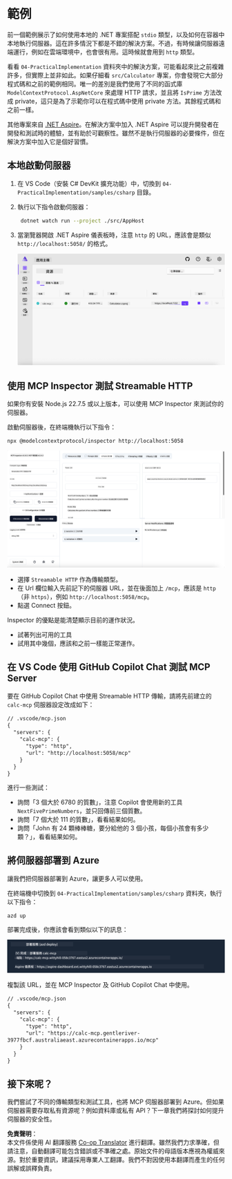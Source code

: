 <!--
CO_OP_TRANSLATOR_METADATA:
{
  "original_hash": "0bc7bd48f55f1565f1d95ccb2c16f728",
  "translation_date": "2025-07-13T23:04:44+00:00",
  "source_file": "04-PracticalImplementation/samples/csharp/README.md",
  "language_code": "tw"
}
-->
# 範例

前一個範例展示了如何使用本地的 .NET 專案搭配 `stdio` 類型，以及如何在容器中本地執行伺服器。這在許多情況下都是不錯的解決方案。不過，有時候讓伺服器遠端運行，例如在雲端環境中，也會很有用。這時候就會用到 `http` 類型。

看看 `04-PracticalImplementation` 資料夾中的解決方案，可能看起來比之前複雜許多，但實際上並非如此。如果仔細看 `src/Calculator` 專案，你會發現它大部分程式碼和之前的範例相同。唯一的差別是我們使用了不同的函式庫 `ModelContextProtocol.AspNetCore` 來處理 HTTP 請求，並且將 `IsPrime` 方法改成 private，這只是為了示範你可以在程式碼中使用 private 方法。其餘程式碼和之前一樣。

其他專案來自 [.NET Aspire](https://learn.microsoft.com/dotnet/aspire/get-started/aspire-overview)。在解決方案中加入 .NET Aspire 可以提升開發者在開發和測試時的體驗，並有助於可觀察性。雖然不是執行伺服器的必要條件，但在解決方案中加入它是個好習慣。

## 本地啟動伺服器

1. 在 VS Code（安裝 C# DevKit 擴充功能）中，切換到 `04-PracticalImplementation/samples/csharp` 目錄。
1. 執行以下指令啟動伺服器：

   ```bash
    dotnet watch run --project ./src/AppHost
   ```

1. 當瀏覽器開啟 .NET Aspire 儀表板時，注意 `http` 的 URL，應該會是類似 `http://localhost:5058/` 的格式。

   ![.NET Aspire Dashboard](../../../../../translated_images/dotnet-aspire-dashboard.0a7095710e9301e90df2efd867e1b675b3b9bc2ccd7feb1ebddc0751522bc37c.tw.png)

## 使用 MCP Inspector 測試 Streamable HTTP

如果你有安裝 Node.js 22.7.5 或以上版本，可以使用 MCP Inspector 來測試你的伺服器。

啟動伺服器後，在終端機執行以下指令：

```bash
npx @modelcontextprotocol/inspector http://localhost:5058
```

![MCP Inspector](../../../../../translated_images/mcp-inspector.c223422b9b494fb4a518a3b3911b3e708e6a5715069470f9163ee2ee8d5f1ba9.tw.png)

- 選擇 `Streamable HTTP` 作為傳輸類型。
- 在 Url 欄位輸入先前記下的伺服器 URL，並在後面加上 `/mcp`，應該是 `http`（非 `https`），例如 `http://localhost:5058/mcp`。
- 點選 Connect 按鈕。

Inspector 的優點是能清楚顯示目前的運作狀況。

- 試著列出可用的工具
- 試用其中幾個，應該和之前一樣能正常運作。

## 在 VS Code 使用 GitHub Copilot Chat 測試 MCP Server

要在 GitHub Copilot Chat 中使用 Streamable HTTP 傳輸，請將先前建立的 `calc-mcp` 伺服器設定改成如下：

```jsonc
// .vscode/mcp.json
{
  "servers": {
    "calc-mcp": {
      "type": "http",
      "url": "http://localhost:5058/mcp"
    }
  }
}
```

進行一些測試：

- 詢問「3 個大於 6780 的質數」，注意 Copilot 會使用新的工具 `NextFivePrimeNumbers`，並只回傳前三個質數。
- 詢問「7 個大於 111 的質數」，看看結果如何。
- 詢問「John 有 24 顆棒棒糖，要分給他的 3 個小孩，每個小孩會有多少顆？」，看看結果如何。

## 將伺服器部署到 Azure

讓我們把伺服器部署到 Azure，讓更多人可以使用。

在終端機中切換到 `04-PracticalImplementation/samples/csharp` 資料夾，執行以下指令：

```bash
azd up
```

部署完成後，你應該會看到類似以下的訊息：

![Azd deployment success](../../../../../translated_images/azd-deployment-success.bd42940493f1b834a5ce6251a6f88966546009b350df59d0cc4a8caabe94a4f1.tw.png)

複製該 URL，並在 MCP Inspector 及 GitHub Copilot Chat 中使用。

```jsonc
// .vscode/mcp.json
{
  "servers": {
    "calc-mcp": {
      "type": "http",
      "url": "https://calc-mcp.gentleriver-3977fbcf.australiaeast.azurecontainerapps.io/mcp"
    }
  }
}
```

## 接下來呢？

我們嘗試了不同的傳輸類型和測試工具，也將 MCP 伺服器部署到 Azure。但如果伺服器需要存取私有資源呢？例如資料庫或私有 API？下一章我們將探討如何提升伺服器的安全性。

**免責聲明**：  
本文件係使用 AI 翻譯服務 [Co-op Translator](https://github.com/Azure/co-op-translator) 進行翻譯。雖然我們力求準確，但請注意，自動翻譯可能包含錯誤或不準確之處。原始文件的母語版本應視為權威來源。對於重要資訊，建議採用專業人工翻譯。我們不對因使用本翻譯而產生的任何誤解或誤釋負責。